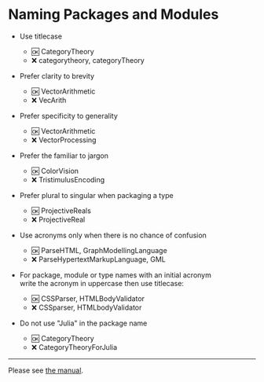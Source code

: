 # Naming Packages and Modules

- Use titlecase
  - :ok: CategoryTheory
  - :x:  categorytheory, categoryTheory
  
- Prefer clarity to brevity  
  - :ok: VectorArithmetic
  - :x:  VecArith
  
- Prefer specificity to generality  
  - :ok: VectorArithmetic
  - :x:  VectorProcessing

- Prefer the familiar to jargon  
  - :ok: ColorVision
  - :x:  TristimulusEncoding

- Prefer plural to singular when packaging a type
  - :ok: ProjectiveReals
  - :x:  ProjectiveReal

- Use acronyms only when there is no chance of confusion
  - :ok: ParseHTML, GraphModellingLanguage
  - :x: ParseHypertextMarkupLanguage, GML

- For package, module or type names with an initial acronym  
  write the acronym in uppercase then use titlecase:
  - :ok:  CSSParser, HTMLBodyValidator
  - :x:  CSSparser, HTMLbodyValidator
  
- Do not use "Julia" in the package name
  - :ok: CategoryTheory
  - :x:  CategoryTheoryForJulia

------  
    
Please see [the manual](http://docs.julialang.org/en/latest/manual/packages/#guidelines-for-naming-a-package).
